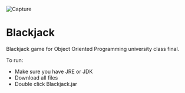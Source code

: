 ![Capture](https://github.com/lucascomamala/Blackjack/assets/10102977/2d2787e5-4e56-4c8f-ab3a-e0a94f1eff5a)

# Blackjack
Blackjack game for Object Oriented Programming university class final.

To run:
- Make sure you have JRE or JDK
- Download all files
- Double click Blackjack.jar
